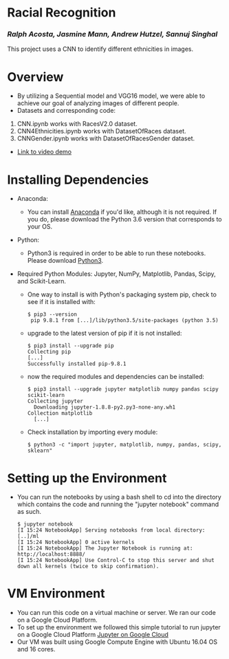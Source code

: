 # Racial Recognition
### ***Ralph Acosta,  Jasmine Mann,  Andrew Hutzel,  Sannuj Singhal*** 
This project uses a CNN to identify different ethnicities in images.
# Overview
-  By utilizing a Sequential model and VGG16 model, we were able to achieve our goal of analyzing images of different people.
-  Datasets and corresponding code: 
  1) CNN.ipynb works with RacesV2.0 dataset. 
  2) CNN4Ethnicities.ipynb works with DatasetOfRaces dataset.
  3) CNNGender.ipynb works with DatasetOfRacesGender dataset.
- [Link to video demo](https://www.youtube.com/watch?v=tNJC2zIWCiQ&feature=youtu.be)

# Installing Dependencies
- Anaconda:
  - You can install [Anaconda](https://www.anaconda.com/download/#macos) if you'd like, although it is not required. If you do, please download the Python 3.6 version that corresponds to your OS.
  
- Python:
  - Python3 is required in order to be able to run these notebooks. Please download [Python3](https://www.python.org/).

- Required Python Modules: Jupyter, NumPy, Matplotlib, Pandas, Scipy, and Scikit-Learn.
  - One way to install is with Python's packaging system pip, check to see if it is installed with:
     ```
     $ pip3 --version
      pip 9.8.1 from [...]/lib/python3.5/site-packages (python 3.5)
      ```
  - upgrade to the latest version of pip if it is not installed:
    ```
    $ pip3 install --upgrade pip
    Collecting pip
    [...]
    Successfully installed pip-9.8.1
    ```
  - now the required modules and dependencies can be installed:
    ```
    $ pip3 install --upgrade jupyter matplotlib numpy pandas scipy scikit-learn
    Collecting jupyter
      Downloading jupyter-1.8.8-py2.py3-none-any.wh1
    Collection matplotlib
      [...]
    ```
  - Check installation by importing every module:
    ```
    $ python3 -c "import jupyter, matplotlib, numpy, pandas, scipy, sklearn"
    ```
# Setting up the Environment
  - You can run the notebooks by using a bash shell to cd into the directory which contains the code and running the "jupyter notebook" command as such.
    ```
    $ jupyter notebook
    [I 15:24 NotebookApp] Serving notebooks from local directory: [..]/ml
    [I 15:24 NotebookApp] 0 active kernels
    [I 15:24 NotebookApp] The Jupyter Notebook is running at: http://localhost:8888/
    [I 15:24 NotebookApp] Use Control-C to stop this server and shut down all kernels (twice to skip confirmation).

# VM Environment
  - You can run this code on a virtual machine or server. We ran our code on a Google Cloud Platform.
  - To set up the environment we followed this simple tutorial to run jupyter on a Google Cloud Platform [Jupyter on Google Cloud](https://towardsdatascience.com/running-jupyter-notebook-in-google-cloud-platform-in-15-min-61e16da34d52)
  - Our VM was built using Google Compute Engine with Ubuntu 16.04 OS and 16 cores.

